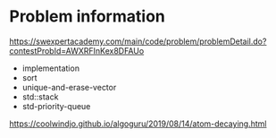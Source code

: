 # Problem information

<https://swexpertacademy.com/main/code/problem/problemDetail.do?contestProbId=AWXRFInKex8DFAUo>

- implementation
- sort
- unique-and-erase-vector
- std::stack
- std-priority-queue

<https://coolwindjo.github.io/algoguru/2019/08/14/atom-decaying.html>
